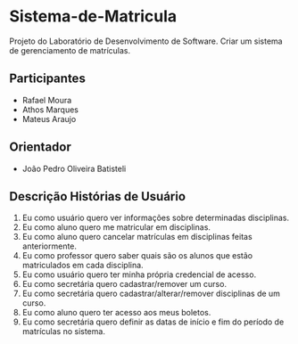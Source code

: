 # Sistema-de-Matricula

Projeto do Laboratório de Desenvolvimento de Software.
Criar um sistema de gerenciamento de matrículas.

## Participantes

- Rafael Moura
- Athos Marques
- Mateus Araujo

## Orientador

- João Pedro Oliveira Batisteli

## Descrição Histórias de Usuário

1. Eu como usuário quero ver informações sobre determinadas disciplinas.
2. Eu como aluno quero me matricular em disciplinas.
3. Eu como aluno quero cancelar matrículas em disciplinas feitas anteriormente.
4. Eu como professor quero saber quais são os alunos que estão matriculados em cada disciplina.
5. Eu como usuário quero ter minha própria credencial de acesso.
6. Eu como secretária quero cadastrar/remover um curso.
7. Eu como secretária quero cadastrar/alterar/remover disciplinas de um curso.
8. Eu como aluno quero ter acesso aos meus boletos.
9. Eu como secretária quero definir as datas de início e fim do período de matrículas no sistema.
